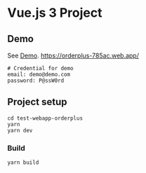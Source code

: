 # Vue.js 3 Project


## Demo

See [Demo](https://orderplus-785ac.web.app/).
https://orderplus-785ac.web.app/

```
# Credential for demo
email: demo@demo.com
password: P@ssW0rd
```

## Project setup

```
cd test-webapp-orderplus
yarn
yarn dev

```

### Build
```
yarn build
```
